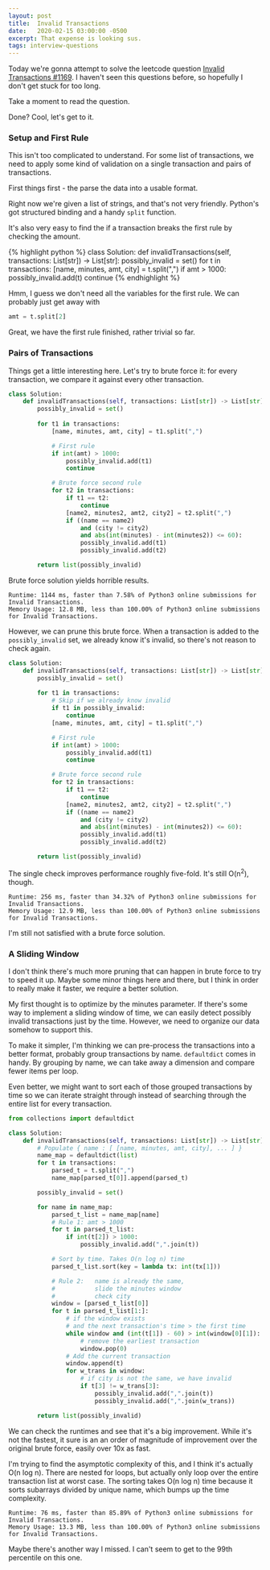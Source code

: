 ```yaml
---
layout: post
title:  Invalid Transactions
date:   2020-02-15 03:00:00 -0500
excerpt: That expense is looking sus.
tags: interview-questions
---
```

Today we're gonna attempt to solve the leetcode question [Invalid Transactions #1169](https://leetcode.com/problems/invalid-transactions). I haven't seen this questions before, so hopefully I don't get stuck for too long.

Take a moment to read the question.

Done? Cool, let's get to it.

### Setup and First Rule

This isn't too complicated to understand. For some list of transactions, we need to apply some kind of validation on a single transaction and pairs of transactions.

First things first - the parse the data into a usable format.

Right now we're given a list of strings, and that's not very friendly. Python's got structured binding and a handy `split` function.

It's also very easy to find the if a transaction breaks the first rule by checking the amount.

{% highlight python %}
class Solution:
    def invalidTransactions(self, transactions: List[str]) -> List[str]:
        possibly_invalid = set()
        for t in transactions:
            [name, minutes, amt, city] = t.split(",")
            if amt > 1000:
                possibly_invalid.add(t)
                continue
{% endhighlight %}

Hmm, I guess we don't need all the variables for the first rule. We can probably just get away with
```python
amt = t.split[2]
```
Great, we have the first rule finished, rather trivial so far.

### Pairs of Transactions
Things get a little interesting here.
Let's try to brute force it: for every transaction, we compare it against every other transaction.
```python
class Solution:
    def invalidTransactions(self, transactions: List[str]) -> List[str]:
        possibly_invalid = set()
        
        for t1 in transactions:
            [name, minutes, amt, city] = t1.split(",")

            # First rule
            if int(amt) > 1000:
                possibly_invalid.add(t1)
                continue

            # Brute force second rule
            for t2 in transactions:
                if t1 == t2:
                    continue
                [name2, minutes2, amt2, city2] = t2.split(",")
                if ((name == name2)
                    and (city != city2)
                    and abs(int(minutes) - int(minutes2)) <= 60):
                    possibly_invalid.add(t1)
                    possibly_invalid.add(t2)

        return list(possibly_invalid)
```
Brute force solution yields horrible results.
```
Runtime: 1144 ms, faster than 7.58% of Python3 online submissions for Invalid Transactions.
Memory Usage: 12.8 MB, less than 100.00% of Python3 online submissions for Invalid Transactions.
```
However, we can prune this brute force. When a transaction is added to the `possibly_invalid` set, we already know it's invalid, so there's not reason to check again.
```python
class Solution:
    def invalidTransactions(self, transactions: List[str]) -> List[str]:
        possibly_invalid = set()
        
        for t1 in transactions:
            # Skip if we already know invalid
            if t1 in possibly_invalid:
                continue
            [name, minutes, amt, city] = t1.split(",")

            # First rule
            if int(amt) > 1000:
                possibly_invalid.add(t1)
                continue

            # Brute force second rule
            for t2 in transactions:
                if t1 == t2:
                    continue
                [name2, minutes2, amt2, city2] = t2.split(",")
                if ((name == name2)
                    and (city != city2)
                    and abs(int(minutes) - int(minutes2)) <= 60):
                    possibly_invalid.add(t1)
                    possibly_invalid.add(t2)

        return list(possibly_invalid)
```
The single check improves performance roughly five-fold. It's still O(n<sup>2</sup>), though.

```
Runtime: 256 ms, faster than 34.32% of Python3 online submissions for Invalid Transactions.
Memory Usage: 12.9 MB, less than 100.00% of Python3 online submissions for Invalid Transactions.
```

I'm still not satisfied with a brute force solution.

### A Sliding Window

I don't think there's much more pruning that can happen in brute force to try to speed it up. Maybe some minor things here and there, but I think in order to really make it faster, we require a better solution.

My first thought is to optimize by the minutes parameter. If there's some way to implement a sliding window of time, we can easily detect possibly invalid transactions just by the time.
However, we need to organize our data somehow to support this.

To make it simpler, I'm thinking we can pre-process the transactions into a better format, probably group transactions by name. `defaultdict` comes in handy.
By grouping by name, we can take away a dimension and compare fewer items per loop.

Even better, we might want to sort each of those grouped transactions by time so we can iterate straight through instead of searching through the entire list for every transaction.

```python
from collections import defaultdict

class Solution:
    def invalidTransactions(self, transactions: List[str]) -> List[str]:
        # Populate { name : [ [name, minutes, amt, city], ... ] }
        name_map = defaultdict(list)
        for t in transactions:
            parsed_t = t.split(",")
            name_map[parsed_t[0]].append(parsed_t)

        possibly_invalid = set()

        for name in name_map:
            parsed_t_list = name_map[name]
            # Rule 1: amt > 1000
            for t in parsed_t_list:
                if int(t[2]) > 1000:
                    possibly_invalid.add(",".join(t))

            # Sort by time. Takes O(n log n) time
            parsed_t_list.sort(key = lambda tx: int(tx[1]))

            # Rule 2:   name is already the same,
            #           slide the minutes window
            #           check city
            window = [parsed_t_list[0]]
            for t in parsed_t_list[1:]:
                # if the window exists
                # and the next transaction's time > the first time
                while window and (int(t[1]) - 60) > int(window[0][1]):
                    # remove the earliest transaction
                    window.pop(0)
                # Add the current transaction
                window.append(t)
                for w_trans in window:
                    # if city is not the same, we have invalid
                    if t[3] != w_trans[3]:
                        possibly_invalid.add(",".join(t))
                        possibly_invalid.add(",".join(w_trans))

        return list(possibly_invalid)
```

We can check the runtimes and see that it's a big improvement.
While it's not the fastest, it sure is an an order of magnitude of improvement over the original brute force, easily over 10x as fast.

I'm trying to find the asymptotic complexity of this, and I think it's actually O(n log n). There are nested for loops, but actually only loop over the entire transaction list at worst case.
The sorting takes O(n log n) time because it sorts subarrays divided by unique name, which bumps up the time complexity.

```
Runtime: 76 ms, faster than 85.89% of Python3 online submissions for Invalid Transactions.
Memory Usage: 13.3 MB, less than 100.00% of Python3 online submissions for Invalid Transactions.
```

Maybe there's another way I missed. I can't seem to get to the 99th percentile on this one.

